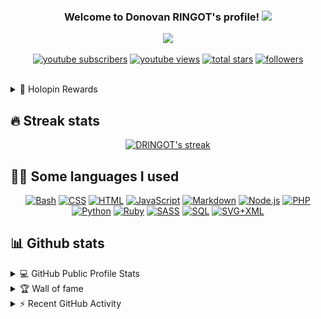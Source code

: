 <h3 align="center">
  Welcome to Donovan RINGOT's profile!
  <img src="https://media.giphy.com/media/hvRJCLFzcasrR4ia7z/giphy.gif" width="28">
</h3>

<!-- Typing SVG by DRINGOT - https://github.com/DRINGOT/readme-typing-svg -->
<p align="center">
  <a href="https://github.com/DRINGOT/readme-typing-svg"><img src="https://readme-typing-svg.herokuapp.com/?lines=27y.%20Full-stack%20web%20developer;DevOps%20btw;5%2B%20years%20of%20coding%20experience;Always%20learning%20new%20things&font=Fira%20Code&center=true&width=440&height=45&color=FFA500&vCenter=true&size=22"></a>
</p>

<p align="center">
  <a href="https://www.youtube.com/channel/UCF-iEC1MDCVTw9G-kSZWV9A?sub_confirmation=1">
    <img alt="youtube subscribers" title="Subscribe to my YouTube channel" src="https://custom-icon-badges.herokuapp.com/youtube/channel/subscribers/UCF-iEC1MDCVTw9G-kSZWV9A?color=%23E05D44&label=SUBSCRIBE&logo=video&logoColor=white&style=for-the-badge&labelColor=CE4630"/></a> 
  <a href="https://www.youtube.com/channel/UCF-iEC1MDCVTw9G-kSZWV9A">
    <img alt="youtube views" title="YouTube views" src="https://custom-icon-badges.herokuapp.com/youtube/channel/views/UCF-iEC1MDCVTw9G-kSZWV9A?color=%23E1AD0E&logo=video&logoColor=white&style=for-the-badge&labelColor=C79600"/></a> 
  <a href="https://github.com/DRINGOT?tab=repositories&sort=stargazers">
    <img alt="total stars" title="Total stars on GitHub" src="https://custom-icon-badges.herokuapp.com/badge/dynamic/json?logo=star&color=55960c&labelColor=488207&label=Stars&style=for-the-badge&query=%24.stars&url=https://api.github-star-counter.workers.dev/user/DRINGOT"/></a>
  <a href="https://github.com/DRINGOT?tab=followers">
    <img alt="followers" title="Follow me on Github" src="https://custom-icon-badges.herokuapp.com/github/followers/DRINGOT?color=236ad3&labelColor=1155ba&style=for-the-badge&logo=person-add&label=Follow&logoColor=white"/></a>    
</p>
<br/>

<details> 
  <summary>🦖 Holopin Rewards</summary>
  <br/>
  <p align="center">
    <a href="https://holopin.io/@dringot">
      <img src="https://holopin.me/dringot" alt="An image of @dringot's Holopin badges, which is a link to view their full Holopin profile">
    </a>
  </p>
</details>

## 🔥 Streak stats
<p align="center">
    <a href="https://github.com/DRINGOT/github-readme-streak-stats">
      <img title="🔥 Get streak stats for your profile at git.io/streak-stats" alt="DRINGOT's streak" src="https://streak-stats.demolab.com?user=DRINGOT&theme=monokai&hide_border=true"/>
    </a>
  </p>

## 👨‍💻 Some languages I used

<p align="center">
    <a href="https://github.com/search?q=user%3ADRINGOT+language%3Abash"><img alt="Bash" src="https://img.shields.io/badge/Bash-121011.svg?logo=gnu-bash&logoColor=white"></a>
    <a href="https://github.com/search?q=user%3ADRINGOT+language%3Acss"><img alt="CSS" src="https://img.shields.io/badge/CSS-1572B6.svg?logo=css3&logoColor=white"></a>
    <a href="https://github.com/search?q=user%3ADRINGOT+language%3Ahtml"><img alt="HTML" src="https://img.shields.io/badge/HTML-E34F26.svg?logo=html5&logoColor=white"></a>
    <a href="https://github.com/search?q=user%3ADRINGOT+language%3Ajavascript"><img alt="JavaScript" src="https://img.shields.io/badge/JavaScript-F7DF1E.svg?logo=javascript&logoColor=black"></a>
    <a href="https://github.com/search?q=user%3ADRINGOT+language%3Amarkdown"><img alt="Markdown" src="https://img.shields.io/badge/Markdown-000000.svg?logo=markdown&logoColor=white"></a>
    <a href="https://github.com/search?q=user%3ADRINGOT+language%3Ajavascript"><img alt="Node.js" src="https://img.shields.io/badge/Node.js-43853D.svg?logo=node.js&logoColor=white"></a>
    <a href="https://github.com/search?q=user%3ADRINGOT+language%3Aphp"><img alt="PHP" src="https://img.shields.io/badge/PHP-777BB4.svg?logo=php&logoColor=white"></a>
    <a href="https://github.com/search?q=user%3ADRINGOT+language%3Apython"><img alt="Python" src="https://img.shields.io/badge/Python-14354C.svg?logo=python&logoColor=white"></a>
    <a href="https://github.com/search?q=user%3ADRINGOT+language%3Aruby"><img alt="Ruby" src="https://img.shields.io/badge/Ruby-CC342D.svg?logo=ruby&logoColor=white"></a>
    <a href="https://github.com/search?q=user%3ADRINGOT+language%3Asass"><img alt="SASS" src="https://img.shields.io/badge/Sass-hotpink.svg?logo=SASS&logoColor=white"></a>
    <a href="https://github.com/search?q=user%3ADRINGOT+language%3Asql"><img alt="SQL" src="https://custom-icon-badges.herokuapp.com/badge/SQL-025E8C.svg?logo=database&logoColor=white"></a>
    <a href="https://github.com/search?q=user%3ADRINGOT+language%3Asvg"><img alt="SVG+XML" src="https://img.shields.io/badge/SVG%2BXML-e0982c.svg?logo=svg&logoColor=white"></a>
</p>

## 📊 Github stats

<!-- https://github.com/anuraghazra/github-readme-stats -->
<details> 
  <summary>💻 GitHub Public Profile Stats</summary>
  <br/>
  <p align="center">
    <a href="https://github.com/anuraghazra/github-readme-stats"><img alt="DRINGOT's Github Stats" src="https://github-readme-stats.vercel.app/api/?username=DRINGOT&show_icons=true&count_private=true&theme=react&hide_border=true&bg_color=1F222E&title_color=F85D7F&icon_color=F8D866&include_all_commits=true&hide=issues" height="192px"/></a>
  </p>
  <!--<p align="center">
    <a href="https://github.com/anuraghazra/github-readme-stats"><img alt="DRINGOT's Top Languages in Public Repositories" src="https://github-readme-stats.vercel.app/api/top-langs/?username=DRINGOT&custom_title=Top%20Languages%20in%20Public %20Repositories&langs_count=10&theme=react&hide_border=true&bg_color=1F222E&title_color=F85D7F&icon_color=F8D866&hide=Jupyter%20Notebook" height="192px"/></a>
  </p>-->
  <p align="center">
    <a href="https://github.com/anuraghazra/github-readme-stats">
      <img alt="DRINGOT's Github Stats" src="https://github.com/DRINGOT/github-stats/blob/master/generated/languages.svg" height="200px"/>
    </a>
  </p>
</details>

<details>
  <summary>🏆 Wall of fame</summary>
  <br/>
  <p align="center">
    <a href="https://github.com/ashutosh00710/github-readme-activity-graph">
      <img alt="DRINGOT's Trophy Graph" src="https://github-profile-trophy.vercel.app/?username=DRINGOT&theme=onedark&no-frame=true" />
    </a>
  </p>
</details>

<details>
  <summary>⚡ Recent GitHub Activity</summary>
  <br/>
<!-- https://github.com/ashutosh00710/github-readme-activity-graph -->
<a href="https://github.com/ashutosh00710/github-readme-activity-graph"><img alt="DRINGOT's Activity Graph" src="https://activity-graph.herokuapp.com/graph?username=DRINGOT&bg_color=1F222E&color=F8D866&line=F85D7F&point=FFFFFF&hide_border=true" /></a>
</details>
